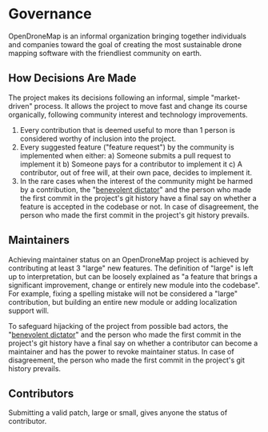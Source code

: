 # Governance

OpenDroneMap is an informal organization bringing together individuals and companies toward the goal of creating the most sustainable drone mapping software with the friendliest community on earth.

## How Decisions Are Made

The project makes its decisions following an informal, simple "market-driven" process. It allows the project to move fast and change its course organically, following community interest and technology improvements.

1. Every contribution that is deemed useful to more than 1 person is considered worthy of inclusion into the project.
2. Every suggested feature ("feature request") by the community is implemented when either: a) Someone submits a pull request to implement it b) Someone pays for a contributor to implement it c) A contributor, out of free will, at their own pace, decides to implement it.
3. In the rare cases when the interest of the community might be harmed by a contribution, the "[benevolent dictator](https://github.com/smathermather/)" and the person who made the first commit in the project's git history have a final say on whether a feature is accepted in the codebase or not. In case of disagreement, the person who made the first commit in the project's git history prevails.

## Maintainers

Achieving maintainer status on an OpenDroneMap project is achieved by contributing at least 3 "large" new features. 
The definition of "large" is left up to interpretation, but can be loosely explained as "a feature that brings a significant improvement, change or entirely new module into the codebase". 
For example, fixing a spelling mistake will not be considered a "large" contribution, but building an entire new module or adding localization support will.

To safeguard hijacking of the project from possible bad actors, the "[benevolent dictator](https://github.com/smathermather/)" and the person who made the first commit in the project's git history have a final say on whether a contributor can become a maintainer and has the power to revoke maintainer status. In case of disagreement, the person who made the first commit in the project's git history prevails.

## Contributors

Submitting a valid patch, large or small, gives anyone the status of contributor.
